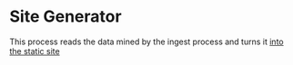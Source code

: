# Site Generator

This process reads the data mined by the ingest process and turns it [into the static site](http://TheTrumpDump.info)
